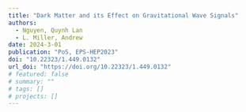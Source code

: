 ```yaml
---
title: "Dark Matter and its Effect on Gravitational Wave Signals"
authors:
  - Nguyen, Quynh Lan
  - L. Miller, Andrew
date: 2024-3-01
publication: "PoS, EPS-HEP2023"
doi: "10.22323/1.449.0132"
url_doi: "https://doi.org/10.22323/1.449.0132"
# featured: false
# summary: ""
# tags: []
# projects: []
---
```

